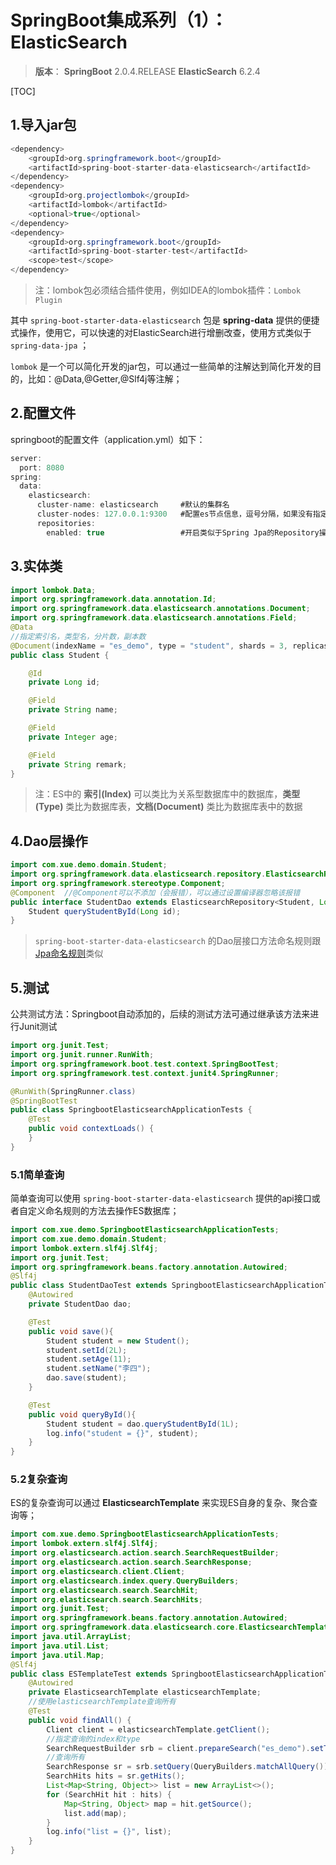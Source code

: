 # SpringBoot集成系列（1）：ElasticSearch

> **版本**：
> **SpringBoot**  	2.0.4.RELEASE
> **ElasticSearch**	6.2.4
> 

[TOC]

##  1.导入jar包

```java
<dependency>
	<groupId>org.springframework.boot</groupId>
	<artifactId>spring-boot-starter-data-elasticsearch</artifactId>
</dependency>
<dependency>
	<groupId>org.projectlombok</groupId>
	<artifactId>lombok</artifactId>
	<optional>true</optional>
</dependency>
<dependency>
	<groupId>org.springframework.boot</groupId>
	<artifactId>spring-boot-starter-test</artifactId>
	<scope>test</scope>
</dependency>
```

> 注：lombok包必须结合插件使用，例如IDEA的lombok插件：`Lombok Plugin `

其中 `spring-boot-starter-data-elasticsearch` 包是 **spring-data** 提供的便捷式操作，使用它，可以快速的对ElasticSearch进行增删改查，使用方式类似于 `spring-data-jpa` ；

`lombok` 是一个可以简化开发的jar包，可以通过一些简单的注解达到简化开发的目的，比如：@Data,@Getter,@Slf4j等注解；

## 2.配置文件

springboot的配置文件（application.yml）如下：

```java
server:
  port: 8080
spring:
  data:
    elasticsearch:
      cluster-name: elasticsearch     #默认的集群名
      cluster-nodes: 127.0.0.1:9300   #配置es节点信息，逗号分隔，如果没有指定，则启动ClientNode（9200端口是http查询使用的。9300集群使用。这里使用9300.）
      repositories:
        enabled: true                 #开启类似于Spring Jpa的Repository操作
```

## 3.实体类

```java
import lombok.Data;
import org.springframework.data.annotation.Id;
import org.springframework.data.elasticsearch.annotations.Document;
import org.springframework.data.elasticsearch.annotations.Field;
@Data
//指定索引名，类型名，分片数，副本数
@Document(indexName = "es_demo", type = "student", shards = 3, replicas = 0)
public class Student {

	@Id
	private Long id;

	@Field
	private String name;

	@Field
	private Integer age;

	@Field
	private String remark;
}
```

> 注：ES中的 **索引(Index)** 可以类比为关系型数据库中的数据库，**类型(Type)** 类比为数据库表，**文档(Document)** 类比为数据库表中的数据

## 4.Dao层操作

```java
import com.xue.demo.domain.Student;
import org.springframework.data.elasticsearch.repository.ElasticsearchRepository;
import org.springframework.stereotype.Component;
@Component	//@Component可以不添加（会报错），可以通过设置编译器忽略该报错
public interface StudentDao extends ElasticsearchRepository<Student, Long> {
	Student queryStudentById(Long id);
}
```

> `spring-boot-starter-data-elasticsearch` 的Dao层接口方法命名规则跟[Jpa命名规则](https://blog.csdn.net/liyang_nash/article/details/80704089)类似

##  5.测试

公共测试方法：Springboot自动添加的，后续的测试方法可通过继承该方法来进行Junit测试

```java
import org.junit.Test;
import org.junit.runner.RunWith;
import org.springframework.boot.test.context.SpringBootTest;
import org.springframework.test.context.junit4.SpringRunner;

@RunWith(SpringRunner.class)
@SpringBootTest
public class SpringbootElasticsearchApplicationTests {
	@Test
	public void contextLoads() {
	}
}
```

### 5.1简单查询

简单查询可以使用 `spring-boot-starter-data-elasticsearch` 提供的api接口或者自定义命名规则的方法去操作ES数据库；

```java
import com.xue.demo.SpringbootElasticsearchApplicationTests;
import com.xue.demo.domain.Student;
import lombok.extern.slf4j.Slf4j;
import org.junit.Test;
import org.springframework.beans.factory.annotation.Autowired;
@Slf4j
public class StudentDaoTest extends SpringbootElasticsearchApplicationTests{
	@Autowired
	private StudentDao dao;

	@Test
	public void save(){
		Student student = new Student();
		student.setId(2L);
		student.setAge(11);
		student.setName("李四");
		dao.save(student);
	}

	@Test
	public void queryById(){
		Student student = dao.queryStudentById(1L);
		log.info("student = {}", student);
	}
}
```

### 5.2复杂查询

ES的复杂查询可以通过 **ElasticsearchTemplate** 来实现ES自身的复杂、聚合查询等； 

```java
import com.xue.demo.SpringbootElasticsearchApplicationTests;
import lombok.extern.slf4j.Slf4j;
import org.elasticsearch.action.search.SearchRequestBuilder;
import org.elasticsearch.action.search.SearchResponse;
import org.elasticsearch.client.Client;
import org.elasticsearch.index.query.QueryBuilders;
import org.elasticsearch.search.SearchHit;
import org.elasticsearch.search.SearchHits;
import org.junit.Test;
import org.springframework.beans.factory.annotation.Autowired;
import org.springframework.data.elasticsearch.core.ElasticsearchTemplate;
import java.util.ArrayList;
import java.util.List;
import java.util.Map;
@Slf4j
public class ESTemplateTest extends SpringbootElasticsearchApplicationTests {
	@Autowired
	private ElasticsearchTemplate elasticsearchTemplate;
	//使用elasticsearchTemplate查询所有
	@Test
	public void findAll() {
		Client client = elasticsearchTemplate.getClient();
		//指定查询的index和type
		SearchRequestBuilder srb = client.prepareSearch("es_demo").setTypes("student");
		//查询所有
		SearchResponse sr = srb.setQuery(QueryBuilders.matchAllQuery()).execute().actionGet();
		SearchHits hits = sr.getHits();
		List<Map<String, Object>> list = new ArrayList<>();
		for (SearchHit hit : hits) {
			Map<String, Object> map = hit.getSource();
			list.add(map);
		}
		log.info("list = {}", list);
	}
}
```

